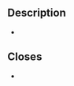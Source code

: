<!--
By submitting this pull request, you agree to:
- follow the [PSF's Code of Conduct](https://www.python.org/psf/conduct/)
-->
## Description

-

<!--
If applicable, please add in issue numbers this pull request will close, if applicable
Examples: Fixes #4321 or Closes #1234

Ensure you are using a supported keyword to properly link an issue:
https://docs.github.com/en/issues/tracking-your-work-with-issues/linking-a-pull-request-to-an-issue#linking-a-pull-request-to-an-issue-using-a-keyword
-->
## Closes

- 

